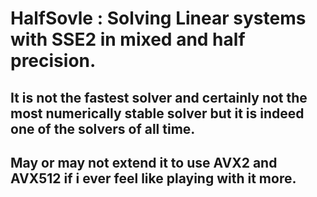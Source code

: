 # HalfSovle : Solving Linear systems with SSE2 in mixed and half precision.
## It is not the fastest solver and certainly not the most numerically stable solver but it is indeed one of the solvers of all time.
## May or may not extend it to use AVX2 and AVX512 if i ever feel like playing with it more.

